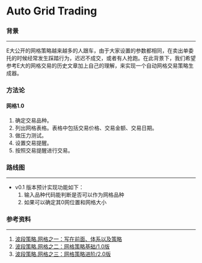 # Auto Grid Trading

### 背景
---
E大公开的网格策略越来越多的人跟车，由于大家设置的参数都相同，在卖出单委托的时候经常发生踩踏行为，迟迟不成交，或者有人抢跑。在此背景下，我们希望参考E大的网格交易的历史文章加上自己的理解，来实现一个自动网格交易策略生成器。


### 方法论
#### 网格1.0
1. 确定交易品种。
2. 列出网格表格。表格中包括交易价格、交易金额、交易日期。
3. 做压力测试。
4. 设置交易提醒。
5. 按照交易提醒进行交易。

### 路线图
---
- v0.1 版本预计实现功能如下：
  1. 输入品种代码能判断是否可以作为网格品种
  2. 如果可以确定其0网位置和网格大小



### 参考资料
---
1. [波段策略.网格之一：写在前面、体系以及策略](https://mp.weixin.qq.com/s/uxktt5ZpNo03FpQQX-aG7g)
2. [波段策略.网格之二：网格策略基础/1.0版](https://mp.weixin.qq.com/s/-czfqGvxkDcay_tSI1jv5g)
3. [波段策略.网格之三：网格策略进阶/2.0版](https://mp.weixin.qq.com/s/8pRKsjiQSZzrmH-uWCkRLQ)
